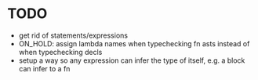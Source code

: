 # TODO
- get rid of statements/expressions
- ON_HOLD: assign lambda names when typechecking fn asts instead of when typechecking decls
- setup a way so any expression can infer the type of itself, e.g. a block can infer to a fn